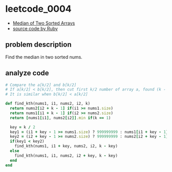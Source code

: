 # leetcode_0004

- [Median of Two Sorted Arrays](https://leetcode.com/problems/median-of-two-sorted-arrays/)
- [source code by Ruby](leetcode_0004.rb)

## problem description

Find the median in two sorted nums.

## analyze code

```ruby
# Compare the a[k/2] and b[k/2]
# If a[k/2] < b[k/2], then cut first k/2 number of array a, found (k - k/2)th number in the left array a and array b
# It is similar when b[k/2] < a[k/2]

def find_kth(nums1, i1, nums2, i2, k)
  return nums2[i2 + k - 1] if(i1 >= nums1.size)
  return nums1[i1 + k - 1] if(i2 >= nums2.size)
  return [nums1[i1], nums2[i2]].min if(k == 1)

  key = k / 2
  key1 = (i1 + key - 1 >= nums1.size) ? 999999999 : nums1[i1 + key - 1]
  key2 = (i2 + key - 1 >= nums2.size) ? 999999999 : nums2[i2 + key - 1]
  if(key1 < key2)
    find_kth(nums1, i1 + key, nums2, i2, k - key)
  else
    find_kth(nums1, i1, nums2, i2 + key, k - key)
  end
end
```
